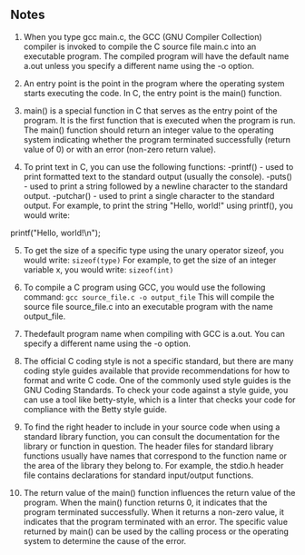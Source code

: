## Notes

1. When you type gcc main.c, the GCC (GNU Compiler Collection) compiler is invoked to compile the C source file main.c into an executable program. The compiled program will have the default name a.out unless you specify a different name using the -o option.

2. An entry point is the point in the program where the operating system starts executing the code. In C, the entry point is the main() function.

3. main() is a special function in C that serves as the entry point of the program. It is the first function that is executed when the program is run. The main() function should return an integer value to the operating system indicating whether the program terminated successfully (return value of 0) or with an error (non-zero return value).

4. To print text in C, you can use the following functions:
-printf() - used to print formatted text to the standard output (usually the console).
-puts() - used to print a string followed by a newline character to the standard output.
-putchar() - used to print a single character to the standard output.
For example, to print the string "Hello, world!" using printf(), you would write:

printf("Hello, world!\n");

5. To get the size of a specific type using the unary operator sizeof, you would write:
`sizeof(type)`
For example, to get the size of an integer variable x, you would write:
`sizeof(int)`

6. To compile a C program using GCC, you would use the following command:
`gcc source_file.c -o output_file`
This will compile the source file source_file.c into an executable program with the name output_file.

7. Thedefault program name when compiling with GCC is a.out. You can specify a different name using the -o option.

8. The official C coding style is not a specific standard, but there are many coding style guides available that provide recommendations for how to format and write C code. One of the commonly used style guides is the GNU Coding Standards. To check your code against a style guide, you can use a tool like betty-style, which is a linter that checks your code for compliance with the Betty style guide.

9. To find the right header to include in your source code when using a standard library function, you can consult the documentation for the library or function in question. The header files for standard library functions usually have names that correspond to the function name or the area of the library they belong to. For example, the stdio.h header file contains declarations for standard input/output functions.

10. The return value of the main() function influences the return value of the program. When the main() function returns 0, it indicates that the program terminated successfully. When it returns a non-zero value, it indicates that the program terminated with an error. The specific value returned by main() can be used by the calling process or the operating system to determine the cause of the error.